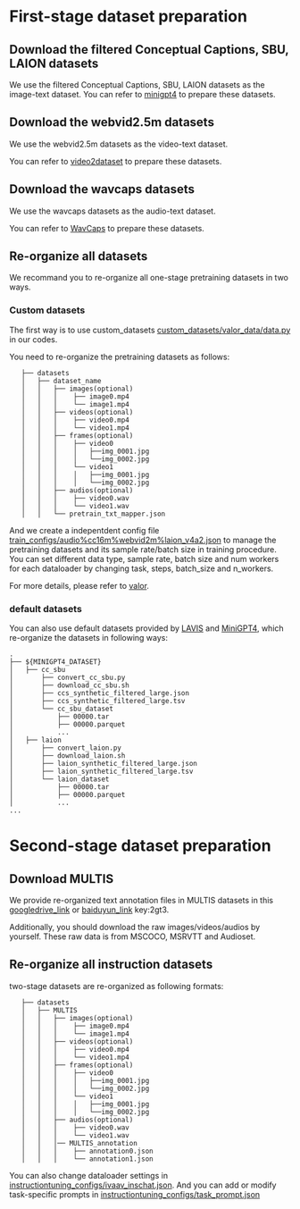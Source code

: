 # First-stage dataset preparation

## Download the filtered Conceptual Captions, SBU, LAION datasets

We use the filtered Conceptual Captions, SBU, LAION datasets as the image-text dataset.
You can refer to [minigpt4](https://github.com/Vision-CAIR/MiniGPT-4/blob/main/dataset/README_1_STAGE.md) to prepare these datasets.

## Download the webvid2.5m datasets

We use the webvid2.5m datasets as the video-text dataset.

You can refer to [video2dataset](https://github.com/iejMac/video2dataset/blob/main/dataset_examples/WebVid.md) to prepare these datasets.

## Download the wavcaps datasets

We use the wavcaps datasets as the audio-text dataset.

You can refer to [WavCaps](https://github.com/XinhaoMei/WavCaps#dataset) to prepare these datasets.

## Re-organize all datasets

We recommand you to re-organize all one-stage pretraining datasets in two ways.

### Custom datasets
The first way is to use custom_datasets [custom_datasets/valor_data/data.py](custom_datasets/valor_data) in our codes. 

You need to re-organize the pretraining datasets as follows:
 ```
    ├── datasets
    │   ├── dataset_name
    │   │   ├── images(optional)
    │   │   │    ├── image0.mp4
    │   │   │    └── image1.mp4
    │   │   ├── videos(optional)
    │   │   │    ├── video0.mp4
    │   │   │    └── video1.mp4
    │   │   ├── frames(optional)
    │   │   │    ├── video0
    │   │   │    │   ├──img_0001.jpg
    │   │   │    │   └──img_0002.jpg
    │   │   │    └── video1
    │   │   │    │   ├──img_0001.jpg
    │   │   │    │   └──img_0002.jpg
    │   │   ├── audios(optional)
    │   │   │    ├── video0.wav
    │   │   │    └── video1.wav
    │   │   └── pretrain_txt_mapper.json    
```
And we create a indepentdent config file [train_configs/audio%cc16m%webvid2m%laion_v4a2.json](train_configs/audio%cc16m%webvid2m%laion_v4a2.json) to manage the pretraining datasets and its sample rate/batch size in training procedure. You can set different data type, sample rate, batch size and num workers for each dataloader by changing task, steps, batch_size and n_workers.

For more details, please refer to [valor](https://github.com/TXH-mercury/VALOR).




### default datasets
You can also use default datasets provided by [LAVIS](https://github.com/salesforce/LAVIS) and [MiniGPT4](https://github.com/Vision-CAIR/MiniGPT-4),
which re-organize the datasets in following ways:

```
.
├── ${MINIGPT4_DATASET}
│   ├── cc_sbu
│       ├── convert_cc_sbu.py
│       ├── download_cc_sbu.sh
│       ├── ccs_synthetic_filtered_large.json
│       ├── ccs_synthetic_filtered_large.tsv
│       └── cc_sbu_dataset
│           ├── 00000.tar
│           ├── 00000.parquet
│           ...
│   ├── laion
│       ├── convert_laion.py
│       ├── download_laion.sh
│       ├── laion_synthetic_filtered_large.json
│       ├── laion_synthetic_filtered_large.tsv
│       └── laion_dataset
│           ├── 00000.tar
│           ├── 00000.parquet
│           ...
...   
```

# Second-stage dataset preparation

## Download MULTIS

We provide re-organized text annotation files in MULTIS datasets in this [googledrive_link](https://drive.google.com/file/d/1C7k8flfITJ1GxMwFSvEmBFGyevDZl1ke/view?usp=drive_link) or [baiduyun_link](https://pan.baidu.com/s/1GsUi4yLsBBEjkGu-4nwngw) key:2gt3.

Additionally, you should download the raw images/videos/audios by yourself.
These raw data is from MSCOCO, MSRVTT and Audioset.


## Re-organize all instruction datasets
two-stage datasets are re-organized as following formats:

 ```
    ├── datasets
    │   ├── MULTIS
    │   │   ├── images(optional)
    │   │   │    ├── image0.mp4
    │   │   │    └── image1.mp4
    │   │   ├── videos(optional)
    │   │   │    ├── video0.mp4
    │   │   │    └── video1.mp4
    │   │   ├── frames(optional)
    │   │   │    ├── video0
    │   │   │    │   ├──img_0001.jpg
    │   │   │    │   └──img_0002.jpg
    │   │   │    └── video1
    │   │   │    │   ├──img_0001.jpg
    │   │   │    │   └──img_0002.jpg
    │   │   ├── audios(optional)
    │   │   │    ├── video0.wav
    │   │   │    └── video1.wav
    │   │   │── MULTIS_annotation      
    │   │   │    ├── annotation0.json
    │   │   │    └── annotation1.json 
```

You can also change dataloader settings in [instructiontuning_configs/ivaav_inschat.json](instructiontuning_configs/ivaav_inschat.json).
And you can add or modify task-specific prompts in [instructiontuning_configs/task_prompt.json](instructiontuning_configs/task_prompt.json)